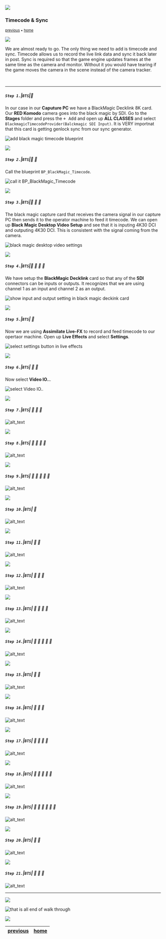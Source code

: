 ![](../images/line3.png)

### Timecode & Sync

<sub>[previous](../hdr5-output/README.md#user-content-hdr-output) • [home](../README.md#user-content-gms2-background-tiles--sprites---table-of-contents)</sub>

![](../images/line3.png)

We are almost ready to go.  The only thing we need to add is timecode and sync. Timecode allows us to record the live link data and sync it back later in post.  Sync is required so that the game engine updates frames at the same time as the camera and monitor. Without it you would have tearing if the game moves the camera in the scene instead of the camera tracker.

<br>

---


##### `Step 1.`\|`BTS`|:small_blue_diamond:

In our case in our **Caputure PC** we have a BlackMagic Decklink 8K card.  Our **RED Komodo** camera goes into the black magic by SDI. Go to the **Stages** folder and press the <kbd>+ Add</kbd> and open up **ALL CLASSES** and select `BlackmagicTimecodeProvider(Balckmagic SDI Input)`. It is VERY importnat that this card is getting genlock sync from our sync generator.

![add black magic timecode blueprint](images/blackMagicTC.png)

![](../images/line2.png)

##### `Step 2.`\|`BTS`|:small_blue_diamond: :small_blue_diamond: 

Call the blueprint `BP_BlackMagic_Timecode`.

![call it BP_BlackMagic_Timecode](images/blackmagicbp.png)

![](../images/line2.png)

##### `Step 3.`\|`BTS`|:small_blue_diamond: :small_blue_diamond: :small_blue_diamond:

The black magic capture card that receives the camera signal in our capture PC then sends it to the operator machine to feed it timecode.  We can open up **Black Magic Desktop Video Setup** and see that it is inputing 4K30 DCI and outputing 4K30 DCI.  This is consistent with the signal coming from the camera.

![black magic desktop video settings](images/bmVideoSetup.jpg)

![](../images/line2.png)

##### `Step 4.`\|`BTS`|:small_blue_diamond: :small_blue_diamond: :small_blue_diamond: :small_blue_diamond:

We have setup the **BlackMagic Decklink** card so that any of the **SDI** connectors can be inputs or outputs.  It recognizes that we are using channel 1 as an input and channel 2 as an output.

![show input and output setting in black magic deckink card](images/decklinkSettings.jpg)

![](../images/line2.png)

##### `Step 5.`\|`BTS`| :small_orange_diamond:

Now we are using **Assimilate Live-FX** to record and feed timecode to our opertaor machine.  Open up **Live Effects** and select **Settings**.

![select settings button in live effects](images/Settings.jpg)

![](../images/line2.png)

##### `Step 6.`\|`BTS`| :small_orange_diamond: :small_blue_diamond:

Now select **Video IO..**.

![select Video IO..](images/videoIO.jpg)

![](../images/line2.png)

##### `Step 7.`\|`BTS`| :small_orange_diamond: :small_blue_diamond: :small_blue_diamond:

![alt_text](images/.png)

![](../images/line2.png)

##### `Step 8.`\|`BTS`| :small_orange_diamond: :small_blue_diamond: :small_blue_diamond: :small_blue_diamond:

![alt_text](images/.png)

![](../images/line2.png)

##### `Step 9.`\|`BTS`| :small_orange_diamond: :small_blue_diamond: :small_blue_diamond: :small_blue_diamond: :small_blue_diamond:

![alt_text](images/.png)

![](../images/line2.png)

##### `Step 10.`\|`BTS`| :large_blue_diamond:

![alt_text](images/.png)

![](../images/line2.png)

##### `Step 11.`\|`BTS`| :large_blue_diamond: :small_blue_diamond: 

![alt_text](images/.png)

![](../images/line2.png)


##### `Step 12.`\|`BTS`| :large_blue_diamond: :small_blue_diamond: :small_blue_diamond: 

![alt_text](images/.png)

![](../images/line2.png)

##### `Step 13.`\|`BTS`| :large_blue_diamond: :small_blue_diamond: :small_blue_diamond:  :small_blue_diamond: 

![alt_text](images/.png)

![](../images/line2.png)

##### `Step 14.`\|`BTS`| :large_blue_diamond: :small_blue_diamond: :small_blue_diamond: :small_blue_diamond:  :small_blue_diamond: 

![alt_text](images/.png)

![](../images/line2.png)

##### `Step 15.`\|`BTS`| :large_blue_diamond: :small_orange_diamond: 

![alt_text](images/.png)

![](../images/line2.png)

##### `Step 16.`\|`BTS`| :large_blue_diamond: :small_orange_diamond:   :small_blue_diamond: 

![alt_text](images/.png)

![](../images/line2.png)

##### `Step 17.`\|`BTS`| :large_blue_diamond: :small_orange_diamond: :small_blue_diamond: :small_blue_diamond:

![alt_text](images/.png)

![](../images/line2.png)

##### `Step 18.`\|`BTS`| :large_blue_diamond: :small_orange_diamond: :small_blue_diamond: :small_blue_diamond: :small_blue_diamond:

![alt_text](images/.png)

![](../images/line2.png)

##### `Step 19.`\|`BTS`| :large_blue_diamond: :small_orange_diamond: :small_blue_diamond: :small_blue_diamond: :small_blue_diamond: :small_blue_diamond:

![alt_text](images/.png)

![](../images/line2.png)

##### `Step 20.`\|`BTS`| :large_blue_diamond: :large_blue_diamond:

![alt_text](images/.png)

![](../images/line2.png)

##### `Step 21.`\|`BTS`| :large_blue_diamond: :large_blue_diamond: :small_blue_diamond:

![alt_text](images/.png)

___


![](../images/line.png)

![that is all end of walk through](images/thatisall.png)

![](../images/line.png)

| [previous](../hdr5-output/README.md#user-content-hdr-output)| [home](../README.md#user-content-gms2-background-tiles--sprites---table-of-contents) | 
|---|---|
